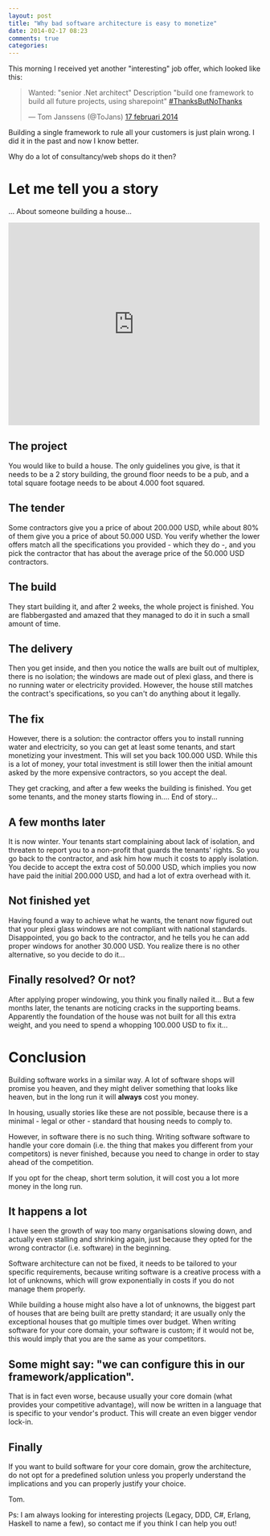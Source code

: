 ```yaml
---
layout: post
title: "Why bad software architecture is easy to monetize"
date: 2014-02-17 08:23
comments: true
categories: 
---
```


This morning I received yet another "interesting" job offer, which looked like this:

<blockquote class="twitter-tweet" lang="nl"><p>Wanted: &quot;senior .Net architect&quot;&#10;Description &quot;build one framework to build all future projects, using sharepoint&quot;&#10;<a href="https://twitter.com/search?q=%23ThanksButNoThanks&amp;src=hash">#ThanksButNoThanks</a></p>&mdash; Tom Janssens (@ToJans) <a href="https://twitter.com/ToJans/statuses/435299811324329984">17 februari 2014</a></blockquote>
<script async src="//platform.twitter.com/widgets.js" charset="utf-8"></script>

Building a single framework to rule all your customers is just plain wrong. I did it in the past and now I know better.

Why do a lot of consultancy/web shops do it then?

# Let me tell you a story

... About someone building a house...

<iframe src="http://www.flickr.com/photos/30515687@N05/3856245334/in/photolist-6SLgow-6SLh31-6SLky7-6SLkFY-6SLn3P-6SLwFu-6SLwQs-6SLwUh-6SLxgX-6SLxvr-6SLxHV-6SLxU2-6SLyek-6SLynr-6SLzTJ-6SLAxu-6SM5TF-6SNr5d-6SNrtE-6SNrTq-6SNs3q-6SQbeb-6SQnXb-6SQoM7-6SQoY3-6SQA3b-6SQAwu-6SQATN-6SR5Tb-6WV5nB-6XgBwC-77u21V-77ubax-77xVYf-77xWsf-7u7UbR-7uX58a-7vbncH-7vbnvp-7vfafJ-7vfbdf-7vfbGm-7vtzxr-7vxowm-cAxjX5-8ny56k-dnhF9J-8VkCiB-bzvYAQ-e2GgF7-e2Aw34/player/" width="500" height="403" frameborder="0" allowfullscreen webkitallowfullscreen mozallowfullscreen oallowfullscreen msallowfullscreen></iframe>

## The project

You would like to build a house. The only guidelines you give, is that it needs to be a 2 story building, the ground floor needs to be a pub, and a total square footage needs to be about 4.000 foot squared.

## The tender

Some contractors give you a price of about 200.000 USD, while about 80% of them give you a price of about 50.000 USD. You verify whether the lower offers match all the specifications you provided - which they do -, and you pick the contractor that has about the average price of the 50.000 USD contractors.

## The build

They start building it, and after 2 weeks, the whole project is finished. You are flabbergasted and amazed that they managed to do it in such a small amount of time.

## The delivery

Then you get inside, and then you notice the walls are built out of multiplex, there is no isolation; the windows are made out of plexi glass, and there is no running water or electricity provided. However, the house still matches the contract's specifications, so you can't do anything about it legally.

## The fix

However, there is a solution: the contractor offers you to install running water and electricity, so you can get at least some tenants, and start monetizing your investment. This will set you back 100.000 USD. While this is a lot of money, your total investment is still lower then the initial amount asked by the more expensive contractors, so you accept the deal.

They get cracking, and after a few weeks the building is finished. You get some tenants, and the money starts flowing in.... End of story...

## A few months later

It is now winter. Your tenants start complaining about lack of isolation, and threaten to report you to a non-profit that guards the tenants' rights. So you go back to the contractor, and ask him how much it costs to apply isolation. You decide to accept the extra cost of 50.000 USD, which implies you now have paid the initial 200.000 USD, and had a lot of extra overhead with it.

## Not finished yet

Having found a way to achieve what he wants, the tenant now figured out that your plexi glass windows are not compliant with national standards. 
Disappointed, you go back to the contractor, and he tells you he can add proper windows for another 30.000 USD. You realize there is no other alternative, so you decide to do it...

## Finally resolved? Or not?

After applying proper windowing, you think you finally nailed it... But a few months later, the tenants are noticing cracks in the supporting beams. Apparently the foundation of the house was not built for all this extra weight, and you need to spend a whopping 100.000 USD to fix it...

# Conclusion

Building software works in a similar way. A lot of software shops will promise you heaven, and they might deliver something that looks like heaven, but in the long run it will **always** cost you money. 

In housing, usually stories like these are not possible, because there is a minimal - legal or other - standard that housing needs to comply to.

However, in software there is no such thing. Writing software software to handle your core domain (i.e. the thing that makes you different from your competitors) is never finished, because you need to change in order to stay ahead of the competition. 

If you opt for the cheap, short term solution, it will cost you a lot more money in the long run.

## It happens a lot

I have seen the growth of way too many organisations slowing down, and actually even stalling and shrinking again, just because they opted for the wrong contractor (i.e. software) in the beginning.

Software architecture can not be fixed, it needs to be tailored to your specific requirements, because writing software is a creative process with a lot of unknowns, which will grow exponentially in costs if you do not manage them properly.

While building a house might also have a lot of unknowns, the biggest part of houses that are being built are pretty standard; it are usually only the exceptional houses that go multiple times over budget. When writing software for your core domain, your software is custom; if it would not be, this would imply that you are the same as your competitors.

## Some might say: "we can configure this in our framework/application". 

That is in fact even worse, because usually your core domain (what provides your competitive advantage), will now be written in a language that is specific to your vendor's product. This will create an even bigger vendor lock-in.

## Finally

If you want to build software for your core domain, grow the architecture, do not opt for a predefined solution unless you properly understand the implications and you can properly justify your choice.

Tom.

Ps: I am always looking for interesting projects (Legacy, DDD, C#, Erlang, Haskell to name a few), so contact me if you think I can help you out!